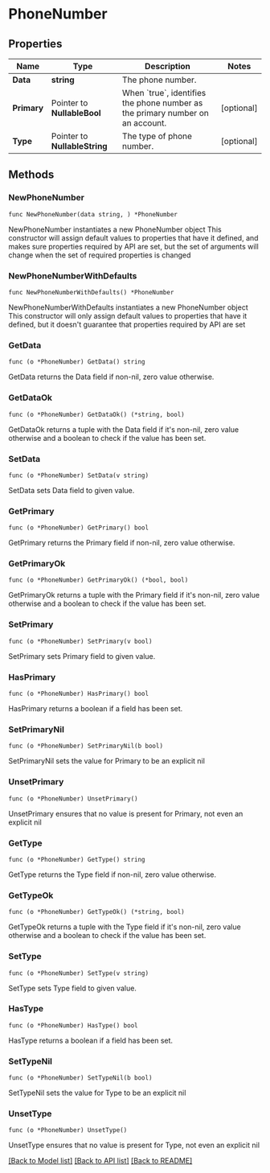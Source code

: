 # PhoneNumber

## Properties

Name | Type | Description | Notes
------------ | ------------- | ------------- | -------------
**Data** | **string** | The phone number. | 
**Primary** | Pointer to **NullableBool** | When &#x60;true&#x60;, identifies the phone number as the primary number on an account. | [optional] 
**Type** | Pointer to **NullableString** | The type of phone number. | [optional] 

## Methods

### NewPhoneNumber

`func NewPhoneNumber(data string, ) *PhoneNumber`

NewPhoneNumber instantiates a new PhoneNumber object
This constructor will assign default values to properties that have it defined,
and makes sure properties required by API are set, but the set of arguments
will change when the set of required properties is changed

### NewPhoneNumberWithDefaults

`func NewPhoneNumberWithDefaults() *PhoneNumber`

NewPhoneNumberWithDefaults instantiates a new PhoneNumber object
This constructor will only assign default values to properties that have it defined,
but it doesn't guarantee that properties required by API are set

### GetData

`func (o *PhoneNumber) GetData() string`

GetData returns the Data field if non-nil, zero value otherwise.

### GetDataOk

`func (o *PhoneNumber) GetDataOk() (*string, bool)`

GetDataOk returns a tuple with the Data field if it's non-nil, zero value otherwise
and a boolean to check if the value has been set.

### SetData

`func (o *PhoneNumber) SetData(v string)`

SetData sets Data field to given value.


### GetPrimary

`func (o *PhoneNumber) GetPrimary() bool`

GetPrimary returns the Primary field if non-nil, zero value otherwise.

### GetPrimaryOk

`func (o *PhoneNumber) GetPrimaryOk() (*bool, bool)`

GetPrimaryOk returns a tuple with the Primary field if it's non-nil, zero value otherwise
and a boolean to check if the value has been set.

### SetPrimary

`func (o *PhoneNumber) SetPrimary(v bool)`

SetPrimary sets Primary field to given value.

### HasPrimary

`func (o *PhoneNumber) HasPrimary() bool`

HasPrimary returns a boolean if a field has been set.

### SetPrimaryNil

`func (o *PhoneNumber) SetPrimaryNil(b bool)`

 SetPrimaryNil sets the value for Primary to be an explicit nil

### UnsetPrimary
`func (o *PhoneNumber) UnsetPrimary()`

UnsetPrimary ensures that no value is present for Primary, not even an explicit nil
### GetType

`func (o *PhoneNumber) GetType() string`

GetType returns the Type field if non-nil, zero value otherwise.

### GetTypeOk

`func (o *PhoneNumber) GetTypeOk() (*string, bool)`

GetTypeOk returns a tuple with the Type field if it's non-nil, zero value otherwise
and a boolean to check if the value has been set.

### SetType

`func (o *PhoneNumber) SetType(v string)`

SetType sets Type field to given value.

### HasType

`func (o *PhoneNumber) HasType() bool`

HasType returns a boolean if a field has been set.

### SetTypeNil

`func (o *PhoneNumber) SetTypeNil(b bool)`

 SetTypeNil sets the value for Type to be an explicit nil

### UnsetType
`func (o *PhoneNumber) UnsetType()`

UnsetType ensures that no value is present for Type, not even an explicit nil

[[Back to Model list]](../README.md#documentation-for-models) [[Back to API list]](../README.md#documentation-for-api-endpoints) [[Back to README]](../README.md)


